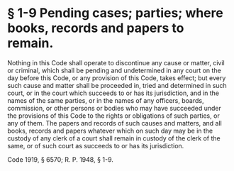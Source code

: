 # § 1-9 Pending cases; parties; where books, records and papers to remain.

<p>Nothing in this Code shall operate to discontinue any cause or matter, civil or criminal, which shall be pending and undetermined in any court on the day before this Code, or any provision of this Code, takes effect; but every such cause and matter shall be proceeded in, tried and determined in such court, or in the court which succeeds to or has its jurisdiction, and in the names of the same parties, or in the names of any officers, boards, commission, or other persons or bodies who may have succeeded under the provisions of this Code to the rights or obligations of such parties, or any of them. The papers and records of such causes and matters, and all books, records and papers whatever which on such day may be in the custody of any clerk of a court shall remain in custody of the clerk of the same, or of such court as succeeds to or has its jurisdiction.</p><p>Code 1919, § 6570; R. P. 1948, § 1-9.</p>